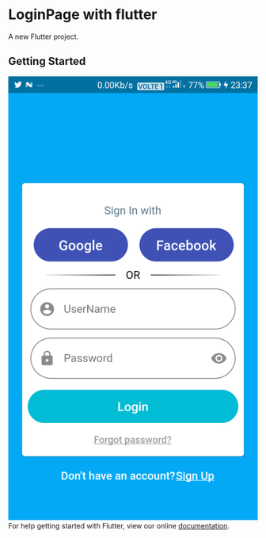 # LoginPage with flutter

A new Flutter project.

## Getting Started
![ScreenShot|20%](loginpage.png)
For help getting started with Flutter, view our online
[documentation](https://flutter.io/).
